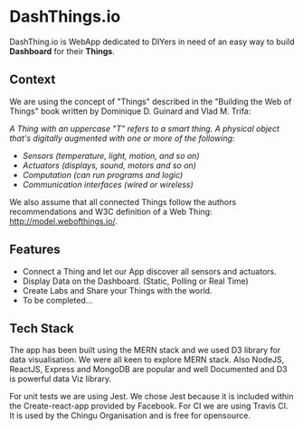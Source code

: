 # DashThings.io

DashThing.io is WebApp dedicated to DIYers in need of an easy way to build
**Dashboard** for their **Things**.

## Context

We are using the concept of "Things" described in the "Building the Web of
Things" book written by Dominique D. Guinard and Vlad M. Trifa:

_A Thing with an uppercase "T" refers to a smart thing. A physical object that's
digitally augmented with one or more of the following:_

* _Sensors (temperature, light, motion, and so on)_
* _Actuators (displays, sound, motors and so on)_
* _Computation (can run programs and logic)_
* _Communication interfaces (wired or wireless)_

We also assume that all connected Things follow the authors recommendations and
W3C definition of a Web Thing: http://model.webofthings.io/.

## Features

* Connect a Thing and let our App discover all sensors and actuators.
* Display Data on the Dashboard. (Static, Polling or Real Time)
* Create Labs and Share your Things with the world.
* To be completed...

## Tech Stack

The app has been built using the MERN stack and we used D3 library for data
visualisation. We were all keen to explore MERN stack. Also NodeJS, ReactJS,
Express and MongoDB are popular and well Documented and D3 is powerful data Viz
library.


For unit tests we are using Jest. We chose Jest because it is included within
the Create-react-app provided by Facebook. For CI we are using Travis CI. It is
used by the Chingu Organisation and is free for opensource.
